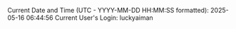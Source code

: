 Current Date and Time (UTC - YYYY-MM-DD HH:MM:SS formatted): 2025-05-16 06:44:56
Current User's Login: luckyaiman
